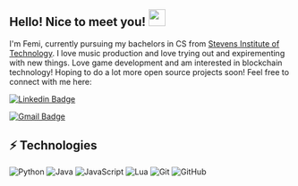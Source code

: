 ## Hello! Nice to meet you! <img src="https://raw.githubusercontent.com/aemmadi/aemmadi/master/wave.gif" width="30px">

I'm Femi, currently pursuing my bachelors in CS from [Stevens Institute of Technology](https://www.stevens.edu/). I love music production and love trying out and expirementing with new things. Love game development and am interested in blockchain technology! Hoping to do a lot more open source projects soon! Feel free to connect with me here:

[![Linkedin Badge](https://img.shields.io/badge/-Femi-blue?style=flat-square&logo=Linkedin&logoColor=white&link=https://www.linkedin.com/in/adefemi-f-2a1b031a2)](https://www.linkedin.com/in/adefemi-f-2a1b031a2)

[![Gmail Badge](https://img.shields.io/badge/-femirocks123-c14438?style=flat-square&logo=Gmail&logoColor=white&link=mailto:femirocks123@gmail.com)](mailto:femirocks123@gmail.com)

## ⚡ Technologies

![Python](https://img.shields.io/badge/-Python-black?style=flat-square&logo=Python)
![Java](https://img.shields.io/badge/-java-E34A86?style=flat-square&logo=java)
![JavaScript](https://img.shields.io/badge/javascript-%23323330.svg?style=for-the-badge&logo=javascript&logoColor=%23F7DF1E)
![Lua](https://img.shields.io/badge/lua-%232C2D72.svg?style=for-the-badge&logo=lua&logoColor=white)
![Git](https://img.shields.io/badge/-Git-black?style=flat-square&logo=git)
![GitHub](https://img.shields.io/badge/-GitHub-181717?style=flat-square&logo=github)
